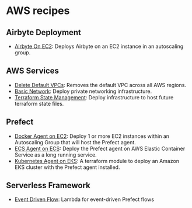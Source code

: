 # AWS recipes

## Airbyte Deployment

- [Airbyte On EC2](airbyte/airbyte-on-ec2/): Deploys Airbyte on an EC2 instance in an autoscaling group.

## AWS Services

- [Delete Default VPCs](aws-services/delete-default-vpcs/): Removes the default VPC across all AWS regions.
- [Basic Network](aws-services/network/): Deploy private networking infrastructure.
- [Terraform State Management](aws-services/state-management/): Deploy infrastructure to host future terraform state files.

## Prefect

- [Docker Agent on EC2](prefect/prefect-agent-on-ec2/): Deploy 1 or more EC2 instances within an Autoscaling Group that will host the Prefect agent.
- [ECS Agent on ECS](prefect/prefect-agent-on-ecs/): Deploy the Prefect agent on AWS Elastic Container Service as a long running service.
- [Kubernetes Agent on EKS](prefect/prefect-agent-on-eks/): A terraform module to deploy an Amazon EKS cluster with the Prefect agent installed.

## Serverless Framework

- [Event Driven Flow](serverless/event-driven-flow/): Lambda for event-driven Prefect flows
